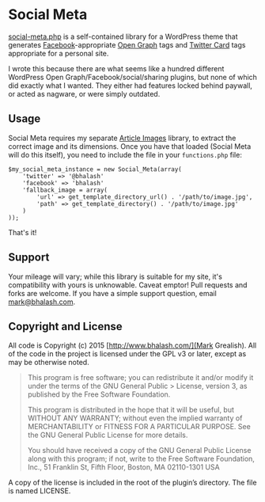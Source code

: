 # Social Meta
[social-meta.php](social-meta.php) is a self-contained library for a WordPress theme that generates [Facebook](https://developers.facebook.com/docs/sharing/opengraph)-appropriate [Open Graph](http://ogp.me/) tags and [Twitter Card](https://dev.twitter.com/cards/overview) tags appropriate for a personal site. 

I wrote this because there are what seems like a hundred different WordPress Open Graph/Facebook/social/sharing plugins, but none of which did exactly what I wanted. They either had features locked behind paywall, or acted as nagware, or were simply outdated.

## Usage
Social Meta requires my separate [Article Images](https://github.com/bhalash/article-images) library, to extract the correct image and its dimensions. Once you have that loaded (Social Meta will do this itself), you need to include the file in your `functions.php` file:

    $my_social_meta_instance = new Social_Meta(array(
        'twitter' => '@bhalash'
        'facebook' => 'bhalash'
        'fallback_image = array(
            'url' => get_template_directory_url() . '/path/to/image.jpg',
            'path' => get_template_directory() . '/path/to/image.jpg'
        )
    ));

That's it! 

## Support
Your mileage will vary; while this library is suitable for my site, it's compatibility with yours is unknowable. Caveat emptor! Pull requests and forks are welcome. If you have a simple support question, email <mark@bhalash.com>.

## Copyright and License
All code is Copyright (c) 2015 [http://www.bhalash.com/](Mark Grealish). All of the code in the project is licensed under the GPL v3 or later, except as may be otherwise noted.

> This program is free software; you can redistribute it and/or modify it under the terms of the GNU General Public > License, version 3, as published by the Free Software Foundation.
> 
> This program is distributed in the hope that it will be useful, but WITHOUT ANY WARRANTY; without even the implied warranty of MERCHANTABILITY or FITNESS FOR A PARTICULAR PURPOSE. See the GNU General Public License for more details.
> 
> You should have received a copy of the GNU General Public License along with this program; if not, write to the Free Software Foundation, Inc., 51 Franklin St, Fifth Floor, Boston, MA 02110-1301 USA

A copy of the license is included in the root of the plugin’s directory. The file is named LICENSE.
